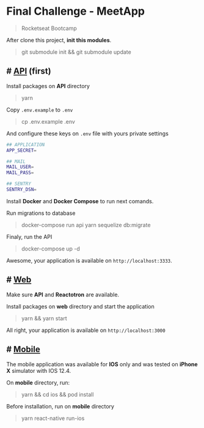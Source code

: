 # Final Challenge - MeetApp

> Rocketseat Bootcamp

After clone this project, **init this modules**.

> git submodule init && git submodule update

## # [API](https://github.com/Domeniqque/gostack-meetup-api) (first)

Install packages on **API** directory

> yarn

Copy `.env.example` to `.env`

> cp .env.example .env

And configure these keys on `.env` file with yours private settings

```bash
## APPLICATION
APP_SECRET=

## MAIL
MAIL_USER=
MAIL_PASS=

## SENTRY
SENTRY_DSN=
```

Install **Docker** and **Docker Compose** to run next comands.

Run migrations to database

> docker-compose run api yarn sequelize db:migrate

Finaly, run the API

> docker-compose up -d

Awesome, your application is available on `http://localhost:3333`.

## # [Web](https://github.com/Domeniqque/gostack-meetup-web)

Make sure **API** and **Reactotron** are available.

Install packages on **web** directory and start the application

> yarn && yarn start

All right, your application is available on `http://localhost:3000`

## # [Mobile](https://github.com/Domeniqque/gostack-meetup-mobile)

The mobile application was available for **IOS** only and was tested on **iPhone X** simulator with IOS 12.4.

On **mobile** directory, run:

> yarn && cd ios && pod install

Before installation, run on **mobile** directory

> yarn react-native run-ios
